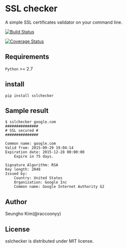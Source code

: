 # SSL checker

A simple SSL certificates validator on your command line.

[![Build Status](https://travis-ci.org/raccoonyy/sslchecker.svg?branch=master)](https://travis-ci.org/raccoonyy/sslchecker)

[![Coverage Status](https://coveralls.io/repos/raccoonyy/sslchecker/badge.svg?branch=master&service=github)](https://coveralls.io/github/raccoonyy/sslchecker?branch=master)

## Requirements
`Python` >= 2.7

## install

```shell
pip install sslchecker
```

## Sample result

```shell
$ sslchecker google.com
###############
# SSL secured #
###############

Common name: google.com
Valid from: 2015-09-29 19:04:14
Expiration date: 2015-12-28 00:00:00
    Expire in 75 days.

Signature Algorithm: RSA
Key length: 2048
Issued by:
    Country: United States
    Organization: Google Inc
    Common name: Google Internet Authority G2
```

## Author

Seungho Kim(@raccoonyy)

## License

sslchecker is distributed under MIT license.